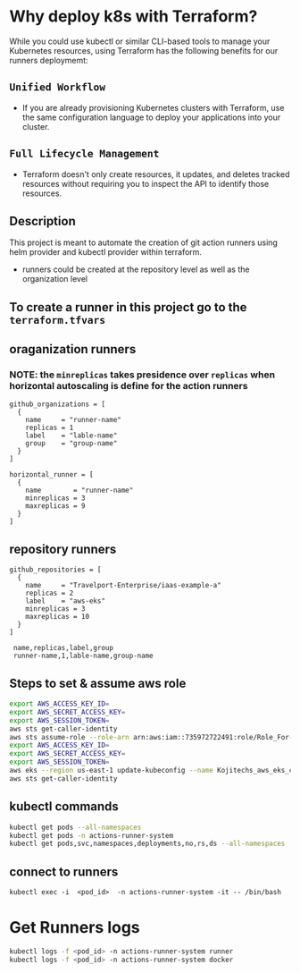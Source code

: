 # Why deploy k8s with Terraform?
While you could use kubectl or similar CLI-based tools to manage your Kubernetes resources, using Terraform has the following benefits for our runners deploymemt:
## `Unified Workflow`
- If you are already provisioning Kubernetes clusters with Terraform, use the same configuration language to deploy your applications into your cluster.

## `Full Lifecycle Management` 
- Terraform doesn't only create resources, it updates, and deletes tracked resources without requiring you to inspect the API to identify those resources.

## Description
This project is meant to automate the creation of git action runners using helm provider and kubectl provider within terraform.
- runners could be created at the repository level as well as the organization level

## To create a runner in this project go to the `terraform.tfvars`

## oraganization runners
### NOTE: the `minreplicas` takes presidence over `replicas` when horizontal autoscaling is define for the action runners
```hcl
github_organizations = [
  {
    name     = "runner-name"
    replicas = 1
    label    = "lable-name"
    group    = "group-name"
  }
]

horizontal_runner = [
  {
    name        = "runner-name"
    minreplicas = 3
    maxreplicas = 9
  }
]
```

## repository runners

```hcl
github_repositories = [
  {
    name     = "Travelport-Enterprise/iaas-example-a"
    replicas = 2
    label    = "aws-eks"
    minreplicas = 3
    maxreplicas = 10
  }
]

```

```csv
 name,replicas,label,group
 runner-name,1,lable-name,group-name
```
## Steps to set & assume aws role
```bash
export AWS_ACCESS_KEY_ID=
export AWS_SECRET_ACCESS_KEY=
export AWS_SESSION_TOKEN=
aws sts get-caller-identity
aws sts assume-role --role-arn arn:aws:iam::735972722491:role/Role_For-S3_Creation --role-session-name kubectl-Session
export AWS_ACCESS_KEY_ID=
export AWS_SECRET_ACCESS_KEY=
export AWS_SESSION_TOKEN=
aws eks --region us-east-1 update-kubeconfig --name Kojitechs_aws_eks_cluster
aws sts get-caller-identity
```
## kubectl commands
```bash
kubectl get pods --all-namespaces
kubectl get pods -n actions-runner-system
kubectl get pods,svc,namespaces,deployments,no,rs,ds --all-namespaces
```
## connect to runners
```
kubectl exec -i  <pod_id>  -n actions-runner-system -it -- /bin/bash
```

# Get Runners logs
```bash
kubectl logs -f <pod_id> -n actions-runner-system runner
kubectl logs -f <pod_id> -n actions-runner-system docker
```
